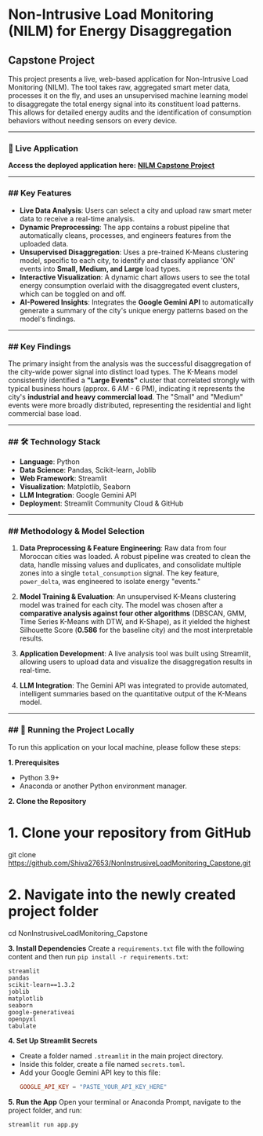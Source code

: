 # Non-Intrusive Load Monitoring (NILM) for Energy Disaggregation

## Capstone Project

This project presents a live, web-based application for Non-Intrusive Load Monitoring (NILM). The tool takes raw, aggregated smart meter data, processes it on the fly, and uses an unsupervised machine learning model to disaggregate the total energy signal into its constituent load patterns. This allows for detailed energy audits and the identification of consumption behaviors without needing sensors on every device.

-----

### 🚀 Live Application

**Access the deployed application here:** [**NILM Capstone Project**](https://noninstrusiveloadmonitoringcapstone-n75ksjd9ayghchpgdpi44s.streamlit.app/)

-----

### \#\# Key Features

  * **Live Data Analysis**: Users can select a city and upload raw smart meter data to receive a real-time analysis.
  * **Dynamic Preprocessing**: The app contains a robust pipeline that automatically cleans, processes, and engineers features from the uploaded data.
  * **Unsupervised Disaggregation**: Uses a pre-trained K-Means clustering model, specific to each city, to identify and classify appliance 'ON' events into **Small, Medium, and Large** load types.
  * **Interactive Visualization**: A dynamic chart allows users to see the total energy consumption overlaid with the disaggregated event clusters, which can be toggled on and off.
  * **AI-Powered Insights**: Integrates the **Google Gemini API** to automatically generate a summary of the city's unique energy patterns based on the model's findings.

-----

### \#\# Key Findings

The primary insight from the analysis was the successful disaggregation of the city-wide power signal into distinct load types. The K-Means model consistently identified a **"Large Events"** cluster that correlated strongly with typical business hours (approx. 6 AM - 6 PM), indicating it represents the city's **industrial and heavy commercial load**. The "Small" and "Medium" events were more broadly distributed, representing the residential and light commercial base load.

-----

### \#\# 🛠️ Technology Stack

  * **Language**: Python
  * **Data Science**: Pandas, Scikit-learn, Joblib
  * **Web Framework**: Streamlit
  * **Visualization**: Matplotlib, Seaborn
  * **LLM Integration**: Google Gemini API
  * **Deployment**: Streamlit Community Cloud & GitHub

-----

### \#\# Methodology & Model Selection

1.  **Data Preprocessing & Feature Engineering**: Raw data from four Moroccan cities was loaded. A robust pipeline was created to clean the data, handle missing values and duplicates, and consolidate multiple zones into a single `total_consumption` signal. The key feature, `power_delta`, was engineered to isolate energy "events."

2.  **Model Training & Evaluation**: An unsupervised K-Means clustering model was trained for each city. The model was chosen after a **comparative analysis against four other algorithms** (DBSCAN, GMM, Time Series K-Means with DTW, and K-Shape), as it yielded the highest Silhouette Score (**0.586** for the baseline city) and the most interpretable results.

3.  **Application Development**: A live analysis tool was built using Streamlit, allowing users to upload data and visualize the disaggregation results in real-time.

4.  **LLM Integration**: The Gemini API was integrated to provide automated, intelligent summaries based on the quantitative output of the K-Means model.

-----

### \#\# 📂 Running the Project Locally

To run this application on your local machine, please follow these steps:

**1. Prerequisites**

  * Python 3.9+
  * Anaconda or another Python environment manager.

**2. Clone the Repository**

# 1. Clone your repository from GitHub
git clone https://github.com/Shiva27653/NonInstrusiveLoadMonitoring_Capstone.git

# 2. Navigate into the newly created project folder
cd NonInstrusiveLoadMonitoring_Capstone

**3. Install Dependencies**
Create a `requirements.txt` file with the following content and then run `pip install -r requirements.txt`:

```
streamlit
pandas
scikit-learn==1.3.2
joblib
matplotlib
seaborn
google-generativeai
openpyxl
tabulate
```

**4. Set Up Streamlit Secrets**

  * Create a folder named `.streamlit` in the main project directory.
  * Inside this folder, create a file named `secrets.toml`.
  * Add your Google Gemini API key to this file:
    ```toml
    GOOGLE_API_KEY = "PASTE_YOUR_API_KEY_HERE"
    ```

**5. Run the App**
Open your terminal or Anaconda Prompt, navigate to the project folder, and run:

```bash
streamlit run app.py
```
